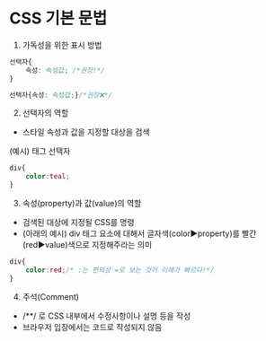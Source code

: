 # CSS 기본 문법

1. 가독성을 위한 표시 방법  

```css
선택자{
	속성: 속성값; /*권장!*/
}
```

```css
선택자{속성: 속성값;}/*권장❌*/
```

2. 선택자의 역할

- 스타일 속성과 값을 지정할 대상을 검색

(예시) 태그 선택자

```css
div{
	color:teal;
}
```

3. 속성(property)과 값(value)의 역할

- 검색된 대상에 지정될 CSS를 명령
- (아래의 예시) div 태그 요소에 대해서 글자색(color▶️property)를 빨간(red▶️value)색으로 지정해주라는 의미

```css
div{
	color:red;/* :는 편의상 =로 보는 것이 이해가 빠르다!*/
}
```

4. 주석(Comment)

- /**/ 로 CSS 내부에서 수정사항이나 설명 등을 작성
- 브라우저 입장에서는 코드로 작성되지 않음